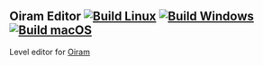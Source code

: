 ## Oiram Editor [![Build Linux](https://github.com/mateoconlechuga/oiram-editor/actions/workflows/build.linux.workflow.yml/badge.svg)](https://github.com/mateoconlechuga/oiram-editor/actions/workflows/build.linux.workflow.yml) [![Build Windows](https://github.com/mateoconlechuga/oiram-editor/actions/workflows/build.windows.workflow.yml/badge.svg)](https://github.com/mateoconlechuga/oiram-editor/actions/workflows/build.windows.workflow.yml) [![Build macOS](https://github.com/mateoconlechuga/oiram-editor/actions/workflows/build.mac.workflow.yml/badge.svg)](https://github.com/mateoconlechuga/oiram-editor/actions/workflows/build.mac.workflow.yml)

Level editor for [Oiram](https://github.com/MattWaltz/oiram)
